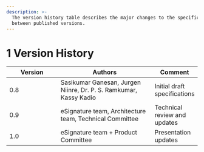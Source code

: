 ```yaml
---
description: >-
  The version history table describes the major changes to the specifications
  between published versions.
---
```


# 1 Version History

<table><thead><tr><th width="152.33333333333331">Version</th><th width="311">Authors</th><th>Comment</th></tr></thead><tbody><tr><td>0.8</td><td>Sasikumar Ganesan, Jurgen Niinre,  Dr. P. S. Ramkumar, Kassy Kadio</td><td>Initial draft specifications</td></tr><tr><td>0.9</td><td>eSignature team, Architecture team, Technical Committee</td><td>Technical review and updates</td></tr><tr><td>1.0</td><td>eSignature team + Product Committee</td><td>Presentation updates</td></tr></tbody></table>
